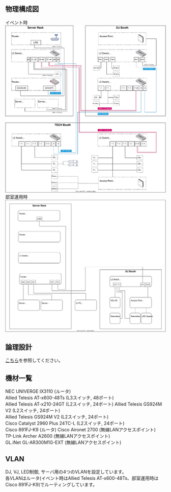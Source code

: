 ## 物理構成図
イベント時  
![概要図](/network/design/event.drawio.svg)  
部室運用時  
![概要図](/network/design/clubroom.drawio.svg)

## 論理設計
[こちら](/network/design/logic.md)を参照してください。

## 機材一覧
NEC UNIVERGE IX3110 (ルータ)  
Allied Telesis AT-x600-48Ts (L3スイッチ, 48ポート)  
Allied Telesis AT-x210-24GT (L2スイッチ, 24ポート)
Allied Telesis GS924M V2 (L2スイッチ, 24ポート)  
Allied Telesis GS924M V2 (L2スイッチ, 24ポート)  
Cisco Catalyst 2960 Plus 24TC-L (L2スイッチ, 24ポート)  
Cisco 891FJ-K9 (ルータ)
Cisco Aironet 2700 (無線LANアクセスポイント)  
TP-Link Archer A2600 (無線LANアクセスポイント)  
GL.iNet GL-AR300M1G-EXT (無線LANアクセスポイント)  

## VLAN
DJ, VJ, LED制御, サーバ用の4つのVLANを設定しています。  
各VLANはルータ(イベント時はAllied Telesis AT-x600-48Ts、部室運用時はCisco 891FJ-K9)でルーティングしています。  